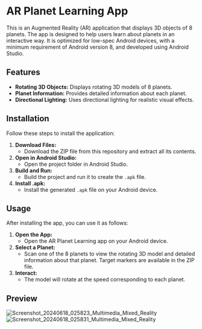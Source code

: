 # AR Planet Learning App

This is an Augmented Reality (AR) application that displays 3D objects of 8 planets. The app is designed to help users learn about planets in an interactive way. It is optimized for low-spec Android devices, with a minimum requirement of Android version 8, and developed using Android Studio.

## Features

- **Rotating 3D Objects:** Displays rotating 3D models of 8 planets.
- **Planet Information:** Provides detailed information about each planet.
- **Directional Lighting:** Uses directional lighting for realistic visual effects.

## Installation

Follow these steps to install the application:

1. **Download Files:**
    - Download the ZIP file from this repository and extract all its contents.
2. **Open in Android Studio:**
    - Open the project folder in Android Studio.
3. **Build and Run:**
    - Build the project and run it to create the `.apk` file.
4. **Install .apk:**
    - Install the generated `.apk` file on your Android device.

## Usage

After installing the app, you can use it as follows:

1. **Open the App:**
    - Open the AR Planet Learning app on your Android device.
2. **Select a Planet:**
    - Scan one of the 8 planets to view the rotating 3D model and detailed information about that planet. Target markers are available in the ZIP file.
3. **Interact:**
    - The model will rotate at the speed corresponding to each planet.

## Preview
![Screenshot_20240618_025823_Multimedia_Mixed_Reality](https://github.com/user-attachments/assets/244108a9-e55a-42a4-9bef-af9bdd3f645a)
![Screenshot_20240618_025831_Multimedia_Mixed_Reality](https://github.com/user-attachments/assets/9c5361b0-dc64-474e-8774-ca2e5af62c20)

